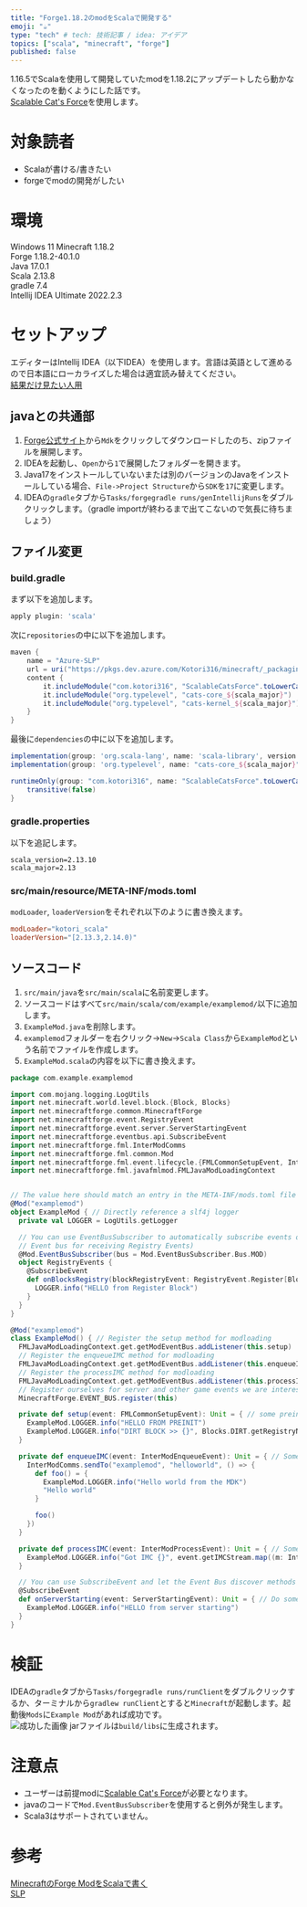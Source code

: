 ```yaml
---
title: "Forge1.18.2のmodをScalaで開発する"
emoji: "☕️"
type: "tech" # tech: 技術記事 / idea: アイデア
topics: ["scala", "minecraft", "forge"]
published: false
---
```

1.16.5でScalaを使用して開発していたmodを1.18.2にアップデートしたら動かなくなったのを動くようにした話です。  
[Scalable Cat's Force](https://github.com/Kotori316/SLP)を使用します。  

# 対象読者
- Scalaが書ける/書きたい
- forgeでmodの開発がしたい

# 環境
Windows 11 
Minecraft 1.18.2  
Forge 1.18.2-40.1.0  
Java 17.0.1  
Scala 2.13.8  
gradle 7.4  
Intellij IDEA Ultimate 2022.2.3  

# セットアップ
エディターはIntellij IDEA（以下IDEA）を使用します。言語は英語として進めるので日本語にローカライズした場合は適宜読み替えてください。  
[結果だけ見たい人用](https://github.com/yuuki1293/forge1.18.2-scala)  

## javaとの共通部
1. [Forge公式サイト](https://files.minecraftforge.net/net/minecraftforge/forge/index_1.18.2.html)から`Mdk`をクリックしてダウンロードしたのち、zipファイルを展開します。
2. IDEAを起動し、`Open`から`1`で展開したフォルダーを開きます。
3. Java17をインストールしていないまたは別のバージョンのJavaをインストールしている場合、`File->Project Structure`から`SDK`を`17`に変更します。
4. IDEAの`gradle`タブから`Tasks/forgegradle runs/genIntellijRuns`をダブルクリックします。（gradle importが終わるまで出てこないので気長に待ちましょう）

## ファイル変更
### build.gradle
まず以下を追加します。  
```gradle
apply plugin: 'scala'
```
次に`repositories`の中に以下を追加します。  
```gradle
maven {
    name = "Azure-SLP"
    url = uri("https://pkgs.dev.azure.com/Kotori316/minecraft/_packaging/mods/maven/v1")
    content {
        it.includeModule("com.kotori316", "ScalableCatsForce".toLowerCase())
        it.includeModule("org.typelevel", "cats-core_${scala_major}")
        it.includeModule("org.typelevel", "cats-kernel_${scala_major}")
    }
}
```
最後に`dependencies`の中に以下を追加します。  
```gradle
implementation(group: 'org.scala-lang', name: 'scala-library', version: scala_version)
implementation(group: 'org.typelevel', name: "cats-core_${scala_major}", version: '2.8.5-kotori')

runtimeOnly(group: "com.kotori316", name: "ScalableCatsForce".toLowerCase(), version: "2.13.8-build-4", classifier: "with-library") {
    transitive(false)
}
```
### gradle.properties
以下を追記します。  
```properties
scala_version=2.13.10
scala_major=2.13
```
### src/main/resource/META-INF/mods.toml
`modLoader`, `loaderVersion`をそれぞれ以下のように書き換えます。
```toml
modLoader="kotori_scala"
loaderVersion="[2.13.3,2.14.0)"
```
## ソースコード
1. `src/main/java`を`src/main/scala`に名前変更します。
2. ソースコードはすべて`src/main/scala/com/example/examplemod/`以下に追加します。
3. `ExampleMod.java`を削除します。
4. `examplemod`フォルダーを右クリック→`New`→`Scala Class`から`ExampleMod`という名前でファイルを作成します。
5. `ExampleMod.scala`の内容を以下に書き換えます。
```scala
package com.example.examplemod

import com.mojang.logging.LogUtils
import net.minecraft.world.level.block.{Block, Blocks}
import net.minecraftforge.common.MinecraftForge
import net.minecraftforge.event.RegistryEvent
import net.minecraftforge.event.server.ServerStartingEvent
import net.minecraftforge.eventbus.api.SubscribeEvent
import net.minecraftforge.fml.InterModComms
import net.minecraftforge.fml.common.Mod
import net.minecraftforge.fml.event.lifecycle.{FMLCommonSetupEvent, InterModEnqueueEvent, InterModProcessEvent}
import net.minecraftforge.fml.javafmlmod.FMLJavaModLoadingContext


// The value here should match an entry in the META-INF/mods.toml file
@Mod("examplemod")
object ExampleMod { // Directly reference a slf4j logger
  private val LOGGER = LogUtils.getLogger

  // You can use EventBusSubscriber to automatically subscribe events on the contained class (this is subscribing to the MOD
  // Event bus for receiving Registry Events)
  @Mod.EventBusSubscriber(bus = Mod.EventBusSubscriber.Bus.MOD)
  object RegistryEvents {
    @SubscribeEvent
    def onBlocksRegistry(blockRegistryEvent: RegistryEvent.Register[Block]): Unit = { // Register a new block here
      LOGGER.info("HELLO from Register Block")
    }
  }
}

@Mod("examplemod")
class ExampleMod() { // Register the setup method for modloading
  FMLJavaModLoadingContext.get.getModEventBus.addListener(this.setup)
  // Register the enqueueIMC method for modloading
  FMLJavaModLoadingContext.get.getModEventBus.addListener(this.enqueueIMC)
  // Register the processIMC method for modloading
  FMLJavaModLoadingContext.get.getModEventBus.addListener(this.processIMC)
  // Register ourselves for server and other game events we are interested in
  MinecraftForge.EVENT_BUS.register(this)

  private def setup(event: FMLCommonSetupEvent): Unit = { // some preinit code
    ExampleMod.LOGGER.info("HELLO FROM PREINIT")
    ExampleMod.LOGGER.info("DIRT BLOCK >> {}", Blocks.DIRT.getRegistryName)
  }

  private def enqueueIMC(event: InterModEnqueueEvent): Unit = { // Some example code to dispatch IMC to another mod
    InterModComms.sendTo("examplemod", "helloworld", () => {
      def foo() = {
        ExampleMod.LOGGER.info("Hello world from the MDK")
        "Hello world"
      }

      foo()
    })
  }

  private def processIMC(event: InterModProcessEvent): Unit = { // Some example code to receive and process InterModComms from other mods
    ExampleMod.LOGGER.info("Got IMC {}", event.getIMCStream.map((m: InterModComms.IMCMessage) => m.messageSupplier.get).toList)
  }

  // You can use SubscribeEvent and let the Event Bus discover methods to call
  @SubscribeEvent
  def onServerStarting(event: ServerStartingEvent): Unit = { // Do something when the server starts
    ExampleMod.LOGGER.info("HELLO from server starting")
  }
}
```

# 検証
IDEAの`gradle`タブから`Tasks/forgegradle runs/runClient`をダブルクリックするか、ターミナルから`gradlew runClient`とすると`Minecraft`が起動します。起動後`Mods`に`Example Mod`があれば成功です。  
![成功した画像](https://user-images.githubusercontent.com/71992891/201347389-fae24659-7b07-461c-8a80-32ae1cde7aa3.png)
jarファイルは`build/libs`に生成されます。

# 注意点
* ユーザーは前提modに[Scalable Cat's Force](https://www.curseforge.com/minecraft/mc-mods/scalable-cats-force)が必要となります。
* javaのコードで`Mod.EventBusSubscriber`を使用すると例外が発生します。
* Scala3はサポートされていません。

# 参考
[MinecraftのForge ModをScalaで書く](https://qiita.com/Tsukina_7mochi/items/dff4dbf42c7de2315d67)  
[SLP](https://github.com/Kotori316/SLP/blob/1.18/README.md)